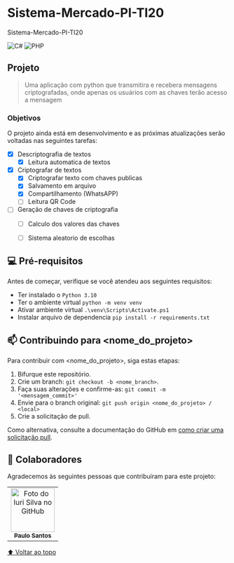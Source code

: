 # Sistema-Mercado-PI-TI20
Sistema-Mercado-PI-TI20

![C#]([https://img.shields.io/badge/Python-14354C?style=for-the-badge&logo=python&logoColor=white](https://raw.githubusercontent.com/devicons/devicon/master/icons/csharp/csharp-original.svg))
![PHP]([[https://img.shields.io/badge/Python-14354C?style=for-the-badge&logo=python&logoColor=white](https://raw.githubusercontent.com/devicons/devicon/master/icons/csharp/csharp-original.svg)](https://cdn.jsdelivr.net/gh/devicons/devicon/icons/php/php-plain.svg))

## Projeto
>Uma aplicação com python que transmitira e recebera mensagens criptografadas, onde apenas os usuários com as chaves terão acesso a mensagem


### Objetivos
O projeto ainda está em desenvolvimento e as próximas atualizações serão voltadas nas seguintes tarefas:
<!-- - [X] Pré-requisitos -->
- [x] Descriptografia de textos
    - [x] Leitura automatica de textos
    <!-- - [ ]  -->
- [x] Criptografar de textos
    - [x] Criptografar texto com chaves publicas
    - [x] Salvamento em arquivo
    - [x] Compartilhamento (WhatsAPP)
    - [ ] Leitura QR Code
- [ ] Geração de chaves de criptografia
    - [ ] Calculo dos valores das chaves
    - [ ] Sistema aleatorio de escolhas


## 💻 Pré-requisitos
Antes de começar, verifique se você atendeu aos seguintes requisitos:
* Ter instalado o `Python 3.10`
* Ter o ambiente virtual `python -m venv venv`
* Ativar ambiente virtual `.\venv\Scripts\Activate.ps1`
* Instalar arquivo de dependencia `pip install -r requirements.txt`
<!-- * Arquivo de dependencias para venv `requirements.txt` -->


## 📫 Contribuindo para <nome_do_projeto>
<!---Se o seu README for longo ou se você tiver algum processo ou etapas específicas que deseja que os contribuidores sigam, considere a criação de um arquivo CONTRIBUTING.md separado--->
Para contribuir com <nome_do_projeto>, siga estas etapas:

1. Bifurque este repositório.
2. Crie um branch: `git checkout -b <nome_branch>`.
3. Faça suas alterações e confirme-as: `git commit -m '<mensagem_commit>'`
4. Envie para o branch original: `git push origin <nome_do_projeto> / <local>`
5. Crie a solicitação de pull.

Como alternativa, consulte a documentação do GitHub em [como criar uma solicitação pull](https://docs.github.com/pt/pull-requests/collaborating-with-pull-requests/proposing-changes-to-your-work-with-pull-requests/creating-a-pull-request).


## 🤝 Colaboradores

Agradecemos às seguintes pessoas que contribuíram para este projeto:

<table>
  <tr>
    <td align="center">
      <a href="#">
        <img src="https://avatars.githubusercontent.com/u/42096755?s=400&u=a03965b95b0d49d129805fe244057abb442bd7e4&v=4" width="100px;" alt="Foto do Iuri Silva no GitHub"/><br>
        <sub>
          <b>Paulo Santos</b>
        </sub>
      </a>
    </td>
    <!-- <td align="center">
      <a href="#">
        <img src="https://s2.glbimg.com/FUcw2usZfSTL6yCCGj3L3v3SpJ8=/smart/e.glbimg.com/og/ed/f/original/2019/04/25/zuckerberg_podcast.jpg" width="100px;" alt="Foto do Mark Zuckerberg"/><br>
        <sub>
          <b>Mark Zuckerberg</b>
        </sub>
      </a>
    <!-- </td> -->
  </tr>
</table>

[⬆ Voltar ao topo](#Sistema-de-Criptografia)<br>
